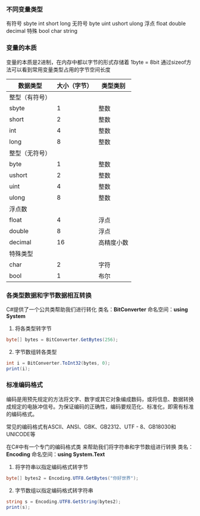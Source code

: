 ### 不同变量类型
有符号 sbyte int short long
无符号 byte uint ushort ulong
浮点 float double decimal
特殊 bool char string

### 变量的本质
变量的本质是2进制，在内存中都以字节的形式存储着
1byte = 8bit
通过sizeof方法可以看到常用变量类型占用的字节空间长度

| 数据类型    | 大小（字节） | 类型类别  |
| ------- | ------ | ----- |
| 整型（有符号） |        |       |
| sbyte   | 1      | 整数    |
| short   | 2      | 整数    |
| int     | 4      | 整数    |
| long    | 8      | 整数    |
| 整型（无符号） |        |       |
| byte    | 1      | 整数    |
| ushort  | 2      | 整数    |
| uint    | 4      | 整数    |
| ulong   | 8      | 整数    |
| 浮点数     |        |       |
| float   | 4      | 浮点    |
| double  | 8      | 浮点    |
| decimal | 16     | 高精度小数 |
| 特殊类型    |        |       |
| char    | 2      | 字符    |
| bool    | 1      | 布尔    |

### 各类型数据和字节数据相互转换
C#提供了一个公共类帮助我们进行转化
类名：**BitConverter**
命名空间：**using System**

1. 将各类型转字节
```c#
byte[] bytes = BitConverter.GetBytes(256);
```

2. 字节数组转各类型
```c#
int i = BitConverter.ToInt32(bytes, 0);
print(i);
```

### 标准编码格式
编码是用预先规定的方法将文字、数字或其它对象编成数码，或将信息、数据转换成规定的电脉冲信号。为保证编码的正确性，编码要规范化、标准化，即需有标准的编码格式。

常见的编码格式有ASCII、ANSI、GBK、GB2312、UTF - 8、GB18030和UNICODE等

在C#中有一个专门的编码格式类 来帮助我们将字符串和字节数组进行转换
类名：**Encoding**
命名空间：**using System.Text**

1. 将字符串以指定编码格式转字节
```c#
byte[] bytes2 = Encoding.UTF8.GetBytes("你好世界");
```

2. 字节数组以指定编码格式转字符串
```c#
string s = Encoding.UTF8.GetString(bytes2);
print(s);
```